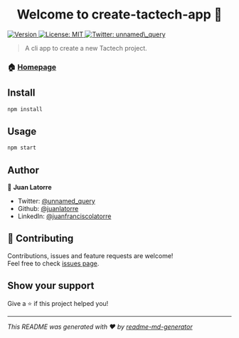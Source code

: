 <h1 align="center">Welcome to create-tactech-app 👋</h1>
<p>
  <a href="https://www.npmjs.com/package/create-tactech-app" target="_blank">
    <img alt="Version" src="https://img.shields.io/npm/v/create-tactech-app.svg">
  </a>
  <a href="#" target="_blank">
    <img alt="License: MIT" src="https://img.shields.io/badge/License-MIT-yellow.svg" />
  </a>
  <a href="https://twitter.com/unnamed\_query" target="_blank">
    <img alt="Twitter: unnamed\_query" src="https://img.shields.io/twitter/follow/unnamed_query.svg?style=social" />
  </a>
</p>

> A cli app to create a new Tactech project.

### 🏠 [Homepage](https://github.com/juanlatorre/create-tactech-app)

## Install

```sh
npm install
```

## Usage

```sh
npm start
```

## Author

👤 **Juan Latorre**

- Twitter: [@unnamed_query](https://twitter.com/unnamed_query)
- Github: [@juanlatorre](https://github.com/juanlatorre)
- LinkedIn: [@juanfranciscolatorre](https://linkedin.com/in/juanfranciscolatorre)

## 🤝 Contributing

Contributions, issues and feature requests are welcome!<br />Feel free to check [issues page](https://github.com/juanlatorre/create-tactech-app/issues).

## Show your support

Give a ⭐️ if this project helped you!

---

_This README was generated with ❤️ by [readme-md-generator](https://github.com/kefranabg/readme-md-generator)_

